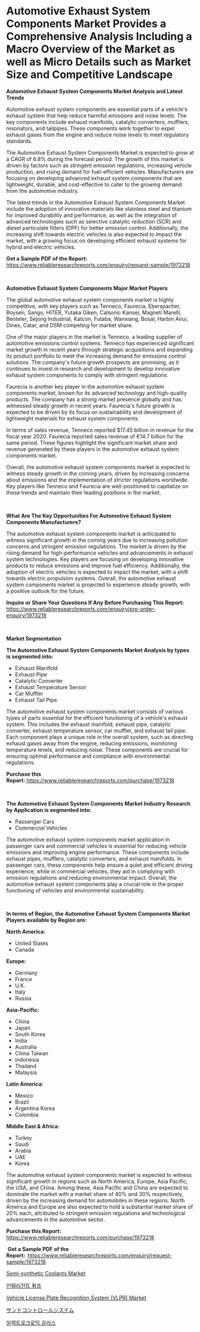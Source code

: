 <p><h1>Automotive Exhaust System Components Market Provides a Comprehensive Analysis Including a Macro Overview of the Market as well as Micro Details such as Market Size and Competitive Landscape</h1></p><p><strong>Automotive Exhaust System Components Market Analysis and Latest Trends</strong></p>
<p><p>Automotive exhaust system components are essential parts of a vehicle's exhaust system that help reduce harmful emissions and noise levels. The key components include exhaust manifolds, catalytic converters, mufflers, resonators, and tailpipes. These components work together to expel exhaust gases from the engine and reduce noise levels to meet regulatory standards.</p><p>The Automotive Exhaust System Components Market is expected to grow at a CAGR of 6.8% during the forecast period. The growth of this market is driven by factors such as stringent emission regulations, increasing vehicle production, and rising demand for fuel-efficient vehicles. Manufacturers are focusing on developing advanced exhaust system components that are lightweight, durable, and cost-effective to cater to the growing demand from the automotive industry.</p><p>The latest trends in the Automotive Exhaust System Components Market include the adoption of innovative materials like stainless steel and titanium for improved durability and performance, as well as the integration of advanced technologies such as selective catalytic reduction (SCR) and diesel particulate filters (DPF) for better emission control. Additionally, the increasing shift towards electric vehicles is also expected to impact the market, with a growing focus on developing efficient exhaust systems for hybrid and electric vehicles.</p></p>
<p><strong>Get a Sample PDF of the Report:&nbsp;</strong> <a href="https://www.reliableresearchreports.com/enquiry/request-sample/1973218">https://www.reliableresearchreports.com/enquiry/request-sample/1973218</a></p>
<p>&nbsp;</p>
<p><strong>Automotive Exhaust System Components Major Market Players</strong></p>
<p><p>The global automotive exhaust system components market is highly competitive, with key players such as Tenneco, Faurecia, Eberspacher, Boysen, Sango, HITER, Yutaka Giken, Calsonic Kansei, Magneti Marelli, Benteler, Sejong Industrial, Katcon, Futaba, Wanxiang, Bosal, Harbin Airui, Dinex, Catar, and DSM competing for market share.</p><p>One of the major players in the market is Tenneco, a leading supplier of automotive emissions control systems. Tenneco has experienced significant market growth in recent years through strategic acquisitions and expanding its product portfolio to meet the increasing demand for emissions control solutions. The company's future growth prospects are promising, as it continues to invest in research and development to develop innovative exhaust system components to comply with stringent regulations.</p><p>Faurecia is another key player in the automotive exhaust system components market, known for its advanced technology and high-quality products. The company has a strong market presence globally and has witnessed steady growth in recent years. Faurecia's future growth is expected to be driven by its focus on sustainability and development of lightweight materials for exhaust system components.</p><p>In terms of sales revenue, Tenneco reported $17.45 billion in revenue for the fiscal year 2020. Faurecia reported sales revenue of €14.7 billion for the same period. These figures highlight the significant market share and revenue generated by these players in the automotive exhaust system components market.</p><p>Overall, the automotive exhaust system components market is expected to witness steady growth in the coming years, driven by increasing concerns about emissions and the implementation of stricter regulations worldwide. Key players like Tenneco and Faurecia are well-positioned to capitalize on these trends and maintain their leading positions in the market.</p></p>
<p>&nbsp;</p>
<p><strong>What Are The Key Opportunities For Automotive Exhaust System Components Manufacturers?</strong></p>
<p><p>The automotive exhaust system components market is anticipated to witness significant growth in the coming years due to increasing pollution concerns and stringent emission regulations. The market is driven by the rising demand for high-performance vehicles and advancements in exhaust system technologies. Key players are focusing on developing innovative products to reduce emissions and improve fuel efficiency. Additionally, the adoption of electric vehicles is expected to impact the market, with a shift towards electric propulsion systems. Overall, the automotive exhaust system components market is projected to experience steady growth, with a positive outlook for the future.</p></p>
<p><strong>Inquire or Share Your Questions If Any Before Purchasing This Report:</strong> <a href="https://www.reliableresearchreports.com/enquiry/pre-order-enquiry/1973218">https://www.reliableresearchreports.com/enquiry/pre-order-enquiry/1973218</a></p>
<p>&nbsp;</p>
<p><strong>Market Segmentation</strong></p>
<p><strong>The Automotive Exhaust System Components Market Analysis by types is segmented into:</strong></p>
<p><ul><li>Exhaust Manifold</li><li>Exhaust Pipe</li><li>Catalytic Converter</li><li>Exhaust Temperature Sensor</li><li>Car Muffler</li><li>Exhaust Tail Pipe</li></ul></p>
<p><p>The automotive exhaust system components market consists of various types of parts essential for the efficient functioning of a vehicle's exhaust system. This includes the exhaust manifold, exhaust pipe, catalytic converter, exhaust temperature sensor, car muffler, and exhaust tail pipe. Each component plays a unique role in the overall system, such as directing exhaust gases away from the engine, reducing emissions, monitoring temperature levels, and reducing noise. These components are crucial for ensuring optimal performance and compliance with environmental regulations.</p></p>
<p><strong>Purchase this Report:&nbsp;</strong><a href="https://www.reliableresearchreports.com/purchase/1973218">https://www.reliableresearchreports.com/purchase/1973218</a></p>
<p>&nbsp;</p>
<p><strong>The Automotive Exhaust System Components Market Industry Research by Application is segmented into:</strong></p>
<p><ul><li>Passenger Cars</li><li>Commercial Vehicles</li></ul></p>
<p><p>The automotive exhaust system components market application in passenger cars and commercial vehicles is essential for reducing vehicle emissions and improving engine performance. These components include exhaust pipes, mufflers, catalytic converters, and exhaust manifolds. In passenger cars, these components help ensure a quiet and efficient driving experience, while in commercial vehicles, they aid in complying with emission regulations and reducing environmental impact. Overall, the automotive exhaust system components play a crucial role in the proper functioning of vehicles and environmental sustainability.</p></p>
<p>&nbsp;</p>
<p><strong>In terms of Region, the Automotive Exhaust System Components Market Players available by Region are:</strong></p>
<p>
    <p> <strong> North America: </strong>
        <ul>
            <li>United States</li>
            <li>Canada</li>
        </ul>
        </p> 
    <p> <strong> Europe: </strong>
        <ul>
            <li>Germany</li>
            <li>France</li>
            <li>U.K.</li>
            <li>Italy</li>
            <li>Russia</li>
        </ul>
        </p> 
    <p> <strong> Asia-Pacific: </strong>
        <ul>
            <li>China</li>
            <li>Japan</li>
            <li>South Korea</li>
            <li>India</li>
            <li>Australia</li>
            <li>China Taiwan</li>
            <li>Indonesia</li>
            <li>Thailand</li>
            <li>Malaysia</li>
        </ul>
        </p> 
    <p> <strong> Latin America: </strong>
        <ul>
            <li>Mexico</li>
            <li>Brazil</li>
            <li>Argentina Korea</li>
            <li>Colombia</li>
        </ul>
        </p> 
    <p> <strong> Middle East & Africa: </strong>
        <ul>
            <li>Turkey</li>
            <li>Saudi</li>
            <li>Arabia</li>
            <li>UAE</li>
            <li>Korea</li>
        </ul>
    </p>
    </p>
<p><p>The automotive exhaust system components market is expected to witness significant growth in regions such as North America, Europe, Asia Pacific, the USA, and China. Among these, Asia Pacific and China are expected to dominate the market with a market share of 40% and 30% respectively, driven by the increasing demand for automobiles in these regions. North America and Europe are also expected to hold a substantial market share of 20% each, attributed to stringent emission regulations and technological advancements in the automotive sector.</p></p>
<p><strong>Purchase this Report: </strong><a href="https://www.reliableresearchreports.com/purchase/1973218">https://www.reliableresearchreports.com/purchase/1973218</a></p>
<p>&nbsp;<strong>Get a Sample PDF of the Report:&nbsp;&nbsp;</strong><a href="https://www.reliableresearchreports.com/enquiry/request-sample/1973218">https://www.reliableresearchreports.com/enquiry/request-sample/1973218</a></p>
<p><strong></strong></p>
<p><p><a href="https://issuu.com/reportprime-2/docs/semi-synthetic-coolants-market-size-2030.pptx">Semi-synthetic Coolants Market</a></p><p><a href="https://github.com/bvubpqd5241630/Market-Research-Report-List-1/blob/main/9359453189072.md">인텔리전트 펌프</a></p><p><a href="https://github.com/Airanohannonzb68e5pb53oc1/Market-Research-Report-List-1/blob/main/vehicle-license-plate-recognition-system-vlpr-market.md">Vehicle License Plate Recognition System (VLPR) Market</a></p><p><a href="https://github.com/xemfu2379520/Market-Research-Report-List-1/blob/main/4846644189167.md">サンドコントロールシステム</a></p><p><a href="https://github.com/khytkeqagplkzqvh/Market-Research-Report-List-1/blob/main/8620515189073.md">일렉트로크로믹 글라스</a></p></p>